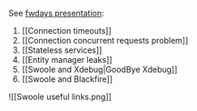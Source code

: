 See [fwdays presentation](https://fwdays.com/event/php-fwdays-2021/review/swoole-double-troubles-in-production):

1. [[Connection timeouts]]
2. [[Connection concurrent requests problem]]
3. [[Stateless services]]
4. [[Entity manager leaks]]
5. [[Swoole and Xdebug|GoodBye Xdebug]]
6. [[Swoole and Blackfire]]

![[Swoole useful links.png]]



